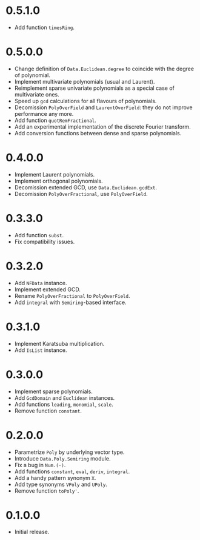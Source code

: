 # 0.5.1.0

* Add function `timesRing`.

# 0.5.0.0

* Change definition of `Data.Euclidean.degree`
  to coincide with the degree of polynomial.
* Implement multivariate polynomials (usual and Laurent).
* Reimplement sparse univariate polynomials as a special case of multivariate ones.
* Speed up `gcd` calculations for all flavours of polynomials.
* Decomission `PolyOverField` and `LaurentOverField`: they do not improve performance any more.
* Add function `quotRemFractional`.
* Add an experimental implementation of the discrete Fourier transform.
* Add conversion functions between dense and sparse polynomials.

# 0.4.0.0

* Implement Laurent polynomials.
* Implement orthogonal polynomials.
* Decomission extended GCD, use `Data.Euclidean.gcdExt`.
* Decomission `PolyOverFractional`, use `PolyOverField`.

# 0.3.3.0

* Add function `subst`.
* Fix compatibility issues.

# 0.3.2.0

* Add `NFData` instance.
* Implement extended GCD.
* Rename `PolyOverFractional` to `PolyOverField`.
* Add `integral` with `Semiring`-based interface.

# 0.3.1.0

* Implement Karatsuba multiplication.
* Add `IsList` instance.

# 0.3.0.0

* Implement sparse polynomials.
* Add `GcdDomain` and `Euclidean` instances.
* Add functions `leading`, `monomial`, `scale`.
* Remove function `constant`.

# 0.2.0.0

* Parametrize `Poly` by underlying vector type.
* Introduce `Data.Poly.Semiring` module.
* Fix a bug in `Num.(-)`.
* Add functions `constant`, `eval`, `deriv`, `integral`.
* Add a handy pattern synonym `X`.
* Add type synonyms `VPoly` and `UPoly`.
* Remove function `toPoly'`.

# 0.1.0.0

* Initial release.
